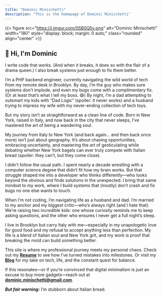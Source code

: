 ```yaml
---
title: "Dominic Minischetti"
description: "This is the homepage of Dominic Minischetti"
---
```

{{< figure src="https://i.imgur.com/0SB0Q5v.png" alt="Dominic Minischetti" width="180" style="display: block; margin: 0 auto;" class="rounded" align="center" >}}

## **👋 Hi, I'm Dominic**

I write code that works. (And when it breaks, it does so with the flair of a drama queen.) I also break systems just enough to fix them better.

I’m a PHP backend engineer, currently navigating the wild world of tech from my remote desk in Brooklyn. By day, I’m the guy who makes sure systems don’t implode, and even my bugs come with a complimentary fix. (Or at least that’s what I tell my boss. 😅) By night, I’m a dad attempting to outsmart my kids with “Dad Logic” (spoiler: it never works) and a husband trying to impress my wife with my never-ending collection of tech toys.

But my story isn’t as straightforward as a clean line of code. Born in New York, raised in Italy, and now back in the city that never sleeps, I’ve mastered the art of being a wandering soul.

My journey from Italy to New York (and back again… and then back once more) isn’t just about geography. It’s about chasing opportunities, embracing uncertainty, and mastering the art of gesticulating while debating whether New York bagels can ever truly compete with Italian bread (spoiler: they can’t, but they come close).

I didn’t follow the usual path. I spent nearly a decade wrestling with a computer science degree that didn’t fit how my brain works. But that struggle shaped me into a developer who thinks differently—who looks beyond the obvious and finds solutions in the unexpected. I bring that same mindset to my work, where I build systems that (mostly) don’t crash and fix bugs no one else wants to touch.

When I’m not coding, I’m navigating life as a husband and dad. I’m married to my anchor and my biggest critic—who’s always right (and I hate that). We’re raising two incredible kids: one whose curiosity reminds me to keep asking questions, and the other who ensures I never get a full night’s sleep.

I live in Brooklyn but carry Italy with me—especially in my unapologetic love for good food and my refusal to accept anything less than perfection. My life is a blend of Italian soul and New York grit, and my work is proof that breaking the mold can build something better.

This site is where my professional journey meets my personal chaos. Check out my [**Resume**](https://www.notion.so/resume) to see how I’ve turned mistakes into milestones. Or visit my [**Blog**](https://www.notion.so/blog) for my take on tech, life, and the constant quest for balance.

If this resonates—or if you’re convinced that digital minimalism is just an excuse to buy more gadgets—reach out at [**dominic.minischetti@gmail.com**](mailto:dominic.minischetti@gmail.com).

***But fair warning:*** I’m stubborn about Italian bread.